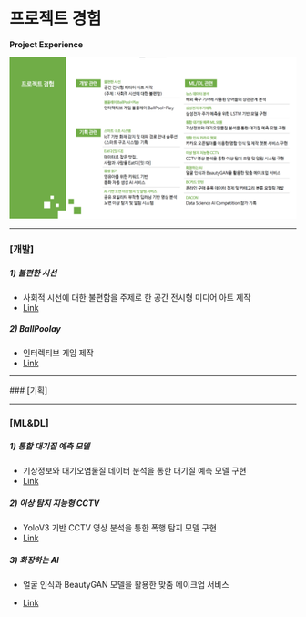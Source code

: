 # 프로젝트 경험

**Project Experience**



<img src='project_experience.png'>

<hr>

### [개발]

##### 1) 불편한 시선

- 사회적 시선에 대한 불편함을 주제로 한 공간 전시형 미디어 아트 제작
- <a href="https://github.com/HandeulLy/project/tree/master/Uncomfortable_Eyes">Link</a>

##### 2) BallPoolay

- 인터렉티브 게임 제작
- <a href="https://github.com/HandeulLy/project/tree/master/BallPlaying">Link</a>



<hr>
### [기획]





<hr>

### [ML&DL]

##### 1) 통합 대기질 예측 모델

- 기상정보와 대기오염물질 데이터 분석을 통한 대기질 예측 모델 구현
- <a href="https://github.com/HandeulLy/project/tree/master/Fine_Dust_ML">Link</a>

##### 2) 이상 탐지 지능형 CCTV

- YoloV3 기반 CCTV 영상 분석을 통한 폭행 탐지 모델 구현
- <a href="https://github.com/HandeulLy/project/tree/master/CCTV_Anormaly_Detection">Link</a>

##### 3) 화장하는 AI

- 얼굴 인식과 BeautyGAN 모델을 활용한 맞춤 메이크업 서비스

- <a href="https://github.com/HandeulLy/project/tree/master/BeautyGAN">Link</a>

  
